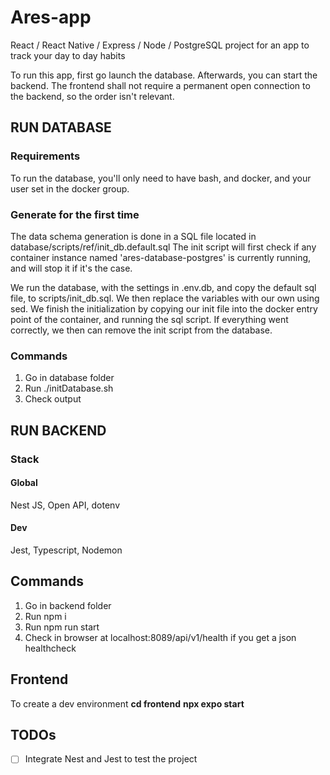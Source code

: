 # Ares-app
React / React Native / Express / Node / PostgreSQL project for an app to track your day to day habits

To run this app, first go launch the database. Afterwards, you can start the backend. 
The frontend shall not require a permanent open connection to the backend, so the order isn't relevant.

## RUN DATABASE

### Requirements 

To run the database, you'll only need to have bash, and docker, and your user set in the docker group.

### Generate for the first time

The data schema generation is done in a SQL file located in database/scripts/ref/init_db.default.sql
The init script will first check if any container instance named 'ares-database-postgres' is currently running,
and will stop it if it's the case.

We run the database, with the settings in .env.db, and copy the default sql file, to scripts/init_db.sql. We 
then replace the variables with our own using sed.
We finish the initialization by copying our init file into the docker entry point of the container, and running
the sql script. If everything went correctly, we then can remove the init script from the database.

### Commands

1. Go in database folder
2. Run ./initDatabase.sh
3. Check output

## RUN BACKEND

### Stack

#### Global
Nest JS, Open API, dotenv

#### Dev
Jest, Typescript, Nodemon 

## Commands

1. Go in backend folder
2. Run npm i
3. Run npm run start
4. Check in browser at localhost:8089/api/v1/health if you get a json healthcheck

## Frontend
To create a dev environment
**cd frontend**
**npx expo start**


## TODOs

-[ ] Integrate Nest and Jest to test the project
